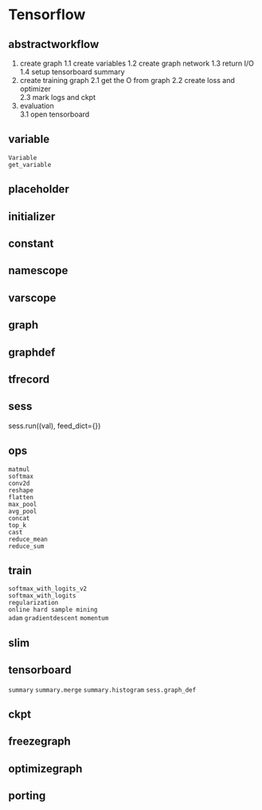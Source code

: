 # Tensorflow  

## abstractworkflow  

1. create graph 
1.1 create variables
1.2 create graph network 
1.3 return I/O
1.4 setup tensorboard summary 
2. create training graph 
2.1 get the O from graph 
2.2 create loss and optimizer  
2.3 mark logs and ckpt  
3. evaluation  
3.1 open tensorboard  

## variable  

`Variable`  
`get_variable`  

## placeholder 

## initializer  

## constant 

## namescope  

## varscope  

## graph  

## graphdef 

## tfrecord  

## sess  

sess.run((val), feed_dict={})

## ops  

`matmul`  
`softmax`  
`conv2d`  
`reshape`  
`flatten`  
`max_pool`  
`avg_pool`  
`concat`   
`top_k`  
`cast`  
`reduce_mean`  
`reduce_sum` 

## train  

`softmax_with_logits_v2`  
`softmax_with_logits`  
`regularization`  
`online hard sample mining`   
`adam`
`gradientdescent`
`momentum`

## slim 

## tensorboard  

`summary`
`summary.merge`
`summary.histogram`
`sess.graph_def`

## ckpt  

## freezegraph 

## optimizegraph  

## porting  




